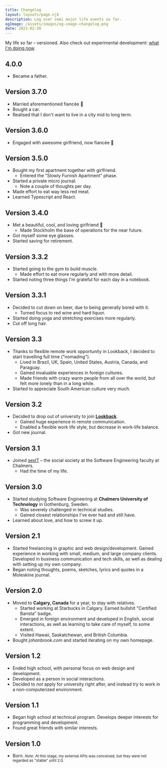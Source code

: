 ```yaml
---
title: Changelog
layout: layouts/page.njk
description: Log over semi major life events so far.
ogImage: /assets/images/og-image-changelog.png
date: 2021-02-20
---
```


<p class="measure">
My life so far – versioned. Also check out experimental development: <a href="/now">what I'm doing now</a>.
</p>

## 4.0.0

- Became a father.

## Version 3.7.0

- Married aforementioned fiancée 🌷
- Bought a car.
- Realised that I don't want to live in a city mid to long term.

## Version 3.6.0

- Engaged with awesome girlfriend, now fiancée 💍

## Version 3.5.0

- Bought my first apartment together with girlfriend.
  - Entered the "Slowly Furnish Apartment" phase.
- Started a private micro journal.
  - Note a couple of thoughts per day.
- Made effort to eat way less red meat.
- Learned Typescript and React.

## Version 3.4.0

- Met a beautiful, cool, and loving girlfriend 🌻
  - Made Stockholm the base of operations for the near future.
- Got myself some eye glasses.
- Started saving for retirement.

## Version 3.3.2

- Started going to the gym to build muscle.
  - Made effort to eat more regularly and with more detail.
- Started noting three things I'm grateful for each day in a notebook.

## Version 3.3.1

- Decided to cut down on beer, due to being generally bored with it.
  - Turned focus to red wine and hard liquor.
- Started doing yoga and stretching exercises more regularly.
- Cut off long hair.

## Version 3.3

- Thanks to flexible remote work opportunity in Lookback, I decided to start travelling full time ("nomading").
  - Lived in Brazil, UK, Spain, United States, Austria, Canada, and Paraguay.
  - Gained invaluable experiences in foreign cultures.
  - Made friends with crazy warm people from all over the world, but felt more lonely than in a long while.
- Started to appreciate South American culture very much.

## Version 3.2

- Decided to drop out of university to join [**Lookback**](http://lookback.io).
  - Gained huge experience in remote communication.
  - Enabled a flexible work life style, but decrease in work-life balance.
- Got new journal.

## Version 3.1

- Joined [sexIT](http://sexit.chalmers.it) – the social society at the Software Engineering faculty at Chalmers.
  - Had the time of my life.

## Version 3.0

- Started studying Software Engineering at **Chalmers University of Technology** in Gothenburg, Sweden.
  - Was severely challenged in technical studies.
  - Gained closest relationships I've ever had and still have.
- Learned about love, and how to screw it up.

## Version 2.1

- Started freelancing in graphic and web design/development. Gained experience in working with small, medium, and large company clients. Developed in business communication and tech skills, as well as dealing with setting up my own company.
- Began noting thoughts, poems, sketches, lyrics and quotes in a Moleskine journal.

## Version 2.0

- Moved to **Calgary, Canada** for a year, to stay with relatives.
  - Started working at Starbucks in Calgary. Earned bullshit "Certified Barista" badge.
  - Emerged in foreign environment and developed in English, social interactions, as well as learning to take care of myself, to some extent.
  - Visited Hawaii, Saskatchewan, and British Columbia.
- Bought _johanbrook.com_ and started iterating on my own homepage.

## Version 1.2

- Ended high school, with personal focus on web design and development.
- Developed as a person in social interactions.
- Decided to _not_ apply for university right after, and instead try to work in a non-computerized environment.

## Version 1.1

- Began high school at technical program. Develops deeper interests for programming and development.
- Found great friends with similar interests.

## Version 1.0

- Born. <small class="muted"><em>Note:</em> At this stage, my external APIs was conceived, but they were not regarded as "stable" until 2.0.
